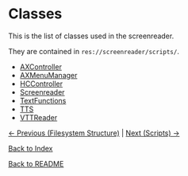 # Classes

This is the list of classes used in the screenreader.

They are contained in ``res://screenreader/scripts/``.

- [AXController](classes/axcontroller.md)
- [AXMenuManager](classes/axmenumanager.md)
- [HCController](classes/hccontroller.md)
- [Screenreader](classes/screenreader.md)
- [TextFunctions](classes/textfunctions.md)
- [TTS](classes/tts.md)
- [VTTReader](classes/vttreader.md)

[<- Previous (Filesystem Structure)](filesystem_structure.md)
 | [Next (Scripts) ->](scripts_info.md)

[Back to Index](index.md)

[Back to README](../../README.md)
